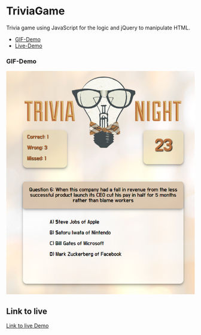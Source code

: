 # TriviaGame
Trivia game using JavaScript for the logic and jQuery to manipulate HTML. 

* [GIF-Demo](#demo)
* [Live-Demo](#live)

### <a name="demo">GIF-Demo

![Picture](/assets/images/demo2.PNG)


## <a name="live"></a>Link to live
[Link to live Demo](https://mtgeddes.github.io/TriviaGame/)



